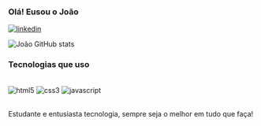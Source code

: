 ### Olá! Eusou o João

[![linkedin](https://img.shields.io/badge/LinkedIn-0077B5?style=for-the-badge&logo=linkedin&logoColor=white)](https://www.linkedin.com/in/joaopedroxx09/)


![João GitHub stats](https://github-readme-stats.vercel.app/api?username=Joaopedro09x&show_icons=true&theme=dracula)


### Tecnologias que uso
<div style= "display: inline_block"><br/>
<img aling="center"  alt="html5" src="https://img.shields.io/badge/HTML5-E34F26?style=for-the-badge&logo=html5&logoColor=white" />
<img aling="center"  alt="css3" src="https://img.shields.io/badge/CSS3-1572B6?style=for-the-badge&logo=css3&logoColor=white"/>
<img aling="center"  alt="javascript" src="https://img.shields.io/badge/JavaScript-F7DF1E?style=for-the-badge&logo=javascript&logoColor=black" />
</div><br/>

Estudante e entusiasta tecnologia, sempre seja o melhor em tudo que faça!
